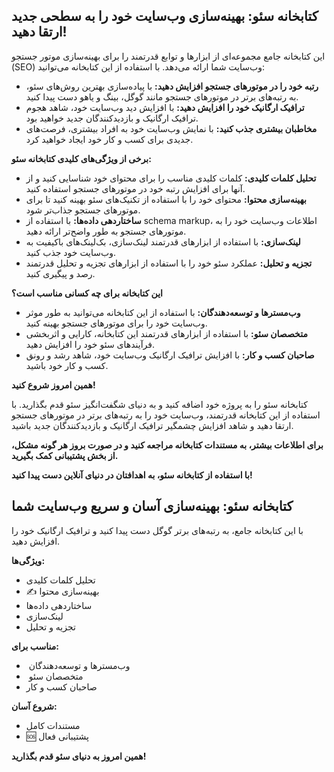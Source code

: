 ## کتابخانه سئو: بهینه‌سازی وب‌سایت خود را به سطحی جدید ارتقا دهید!

این کتابخانه جامع مجموعه‌ای از ابزارها و توابع قدرتمند را برای بهینه‌سازی موتور جستجو (SEO) وب‌سایت شما ارائه می‌دهد. با استفاده از این کتابخانه می‌توانید:

* **رتبه خود را در موتورهای جستجو افزایش دهید:** با پیاده‌سازی بهترین روش‌های سئو، به رتبه‌های برتر در موتورهای جستجو مانند گوگل، بینگ و یاهو دست پیدا کنید.
* **ترافیک ارگانیک خود را افزایش دهید:** با افزایش دید وب‌سایت خود، شاهد هجوم ترافیک ارگانیک و بازدیدکنندگان جدید خواهید بود.
* **مخاطبان بیشتری جذب کنید:** با نمایش وب‌سایت خود به افراد بیشتری، فرصت‌های جدیدی برای کسب و کار خود ایجاد خواهید کرد.

**برخی از ویژگی‌های کلیدی کتابخانه سئو:**

* **تحلیل کلمات کلیدی:** کلمات کلیدی مناسب را برای محتوای خود شناسایی کنید و از آنها برای افزایش رتبه خود در موتورهای جستجو استفاده کنید.
* **بهینه‌سازی محتوا:** محتوای خود را با استفاده از تکنیک‌های سئو بهینه کنید تا برای موتورهای جستجو جذاب‌تر شود.
* **ساختاردهی داده‌ها:** با استفاده از schema markup، اطلاعات وب‌سایت خود را به موتورهای جستجو به طور واضح‌تر ارائه دهید.
* **لینک‌سازی:** با استفاده از ابزارهای قدرتمند لینک‌سازی، بک‌لینک‌های باکیفیت به وب‌سایت خود جذب کنید.
* **تجزیه و تحلیل:** عملکرد سئو خود را با استفاده از ابزارهای تجزیه و تحلیل قدرتمند رصد و پیگیری کنید.

**این کتابخانه برای چه کسانی مناسب است؟**

* **وب‌مسترها و توسعه‌دهندگان:** با استفاده از این کتابخانه می‌توانید به طور موثر وب‌سایت خود را برای موتورهای جستجو بهینه کنید.
* **متخصصان سئو:** با استفاده از ابزارهای قدرتمند این کتابخانه، کارایی و اثربخشی فرآیندهای سئو خود را افزایش دهید.
* **صاحبان کسب و کار:** با افزایش ترافیک ارگانیک وب‌سایت خود، شاهد رشد و رونق کسب و کار خود باشید.

**همین امروز شروع کنید!**

کتابخانه سئو را به پروژه خود اضافه کنید و به دنیای شگفت‌انگیز سئو قدم بگذارید. با استفاده از این کتابخانه قدرتمند، وب‌سایت خود را به رتبه‌های برتر در موتورهای جستجو ارتقا دهید و شاهد افزایش چشمگیر ترافیک ارگانیک و بازدیدکنندگان جدید باشید.

**برای اطلاعات بیشتر، به مستندات کتابخانه مراجعه کنید و در صورت بروز هر گونه مشکل، از بخش پشتیبانی کمک بگیرید.**

**با استفاده از کتابخانه سئو، به اهدافتان در دنیای آنلاین دست پیدا کنید!**
## کتابخانه سئو:  بهینه‌سازی آسان و سریع وب‌سایت شما

با این کتابخانه جامع، به رتبه‌های برتر گوگل  دست پیدا کنید و ترافیک ارگانیک  خود را افزایش دهید.

**ویژگی‌ها:**

*  تحلیل کلمات کلیدی
* ✍️ بهینه‌سازی محتوا
*  ساختاردهی داده‌ها
*  لینک‌سازی
*  تجزیه و تحلیل

**مناسب برای:**

* ‍ وب‌مسترها و توسعه‌دهندگان
* ‍ متخصصان سئو
*  صاحبان کسب و کار

**شروع آسان:**

*  مستندات کامل
* 🆘 پشتیبانی فعال

**همین امروز به دنیای سئو قدم بگذارید!**

